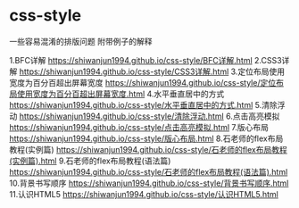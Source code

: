 # css-style
一些容易混淆的排版问题 附带例子的解释

1.BFC详解 https://shiwanjun1994.github.io/css-style/BFC详解.html
2.CSS3详解 https://shiwanjun1994.github.io/css-style/CSS3详解.html
3.定位布局使用宽度为百分百超出屏幕宽度 https://shiwanjun1994.github.io/css-style/定位布局使用宽度为百分百超出屏幕宽度.html
4.水平垂直居中的方式 https://shiwanjun1994.github.io/css-style/水平垂直居中的方式.html
5.清除浮动 https://shiwanjun1994.github.io/css-style/清除浮动.html
6.点击高亮模拟 https://shiwanjun1994.github.io/css-style/点击高亮模拟.html
7.版心布局 https://shiwanjun1994.github.io/css-style/版心布局.html
8.石老师的flex布局教程(实例篇) https://shiwanjun1994.github.io/css-style/石老师的flex布局教程(实例篇).html
9.石老师的flex布局教程(语法篇) https://shiwanjun1994.github.io/css-style/石老师的flex布局教程(语法篇).html
10.背景书写顺序 https://shiwanjun1994.github.io/css-style/背景书写顺序.html
11.认识HTML5 https://shiwanjun1994.github.io/css-style/认识HTML5.html
